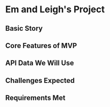 # Em and Leigh's Project

## Basic Story

## Core Features of MVP

## API Data We Will Use

## Challenges Expected

## Requirements Met